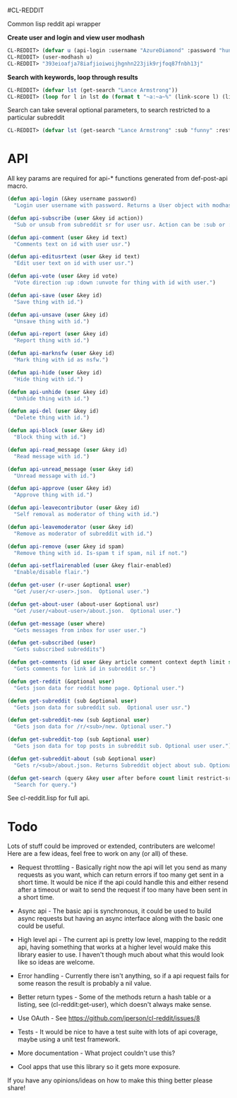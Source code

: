 #CL-REDDIT

Common lisp reddit api wrapper


**Create user and login and view user modhash**

```cl
CL-REDDIT> (defvar u (api-login :username "AzureDiamond" :password "hunter2"))
CL-REDDIT> (user-modhash u)
CL-REDDIT> "393eioafja78iafjioiwoijhgnhn223jik9rjfoq87fnbh13j"
```

**Search with keywords, loop through results**

```cl
CL-REDDIT> (defvar lst (get-search "Lance Armstrong"))
CL-REDDIT> (loop for l in lst do (format t "~a:~a~%" (link-score l) (link-title l)))
```

Search can take several optional parameters, to search restricted to a particular subreddit

```cl
CL-REDDIT> (defvar lst (get-search "Lance Armstrong" :sub "funny" :restrict-sr t))
```

API
===

All key params are required for api-* functions generated from def-post-api macro.
```cl
(defun api-login (&key username password)
  "Login user username with password. Returns a User object with modhash,cookie set.")

(defun api-subscribe (user &key id action))
  "Sub or unsub from subreddit sr for user usr. Action can be :sub or :unsub")

(defun api-comment (user &key id text)
  "Comments text on id with user usr.")

(defun api-editusrtext (user &key id text)
  "Edit user text on id with user usr.")

(defun api-vote (user &key id vote)
  "Vote direction :up :down :unvote for thing with id with user.")

(defun api-save (user &key id)
  "Save thing with id.")

(defun api-unsave (user &key id)
  "Unsave thing with id.")

(defun api-report (user &key id)
  "Report thing with id.")

(defun api-marknsfw (user &key id)
  "Mark thing with id as nsfw.")

(defun api-hide (user &key id)
  "Hide thing with id.")

(defun api-unhide (user &key id)
  "Unhide thing with id.")

(defun api-del (user &key id)
  "Delete thing with id.")

(defun api-block (user &key id)
  "Block thing with id.")

(defun api-read_message (user &key id)
  "Read message with id.")

(defun api-unread_message (user &key id)
  "Unread message with id.")

(defun api-approve (user &key id)
  "Approve thing with id.")

(defun api-leavecontributor (user &key id)
  "Self removal as moderator of thing with id.")

(defun api-leavemoderator (user &key id)
  "Remove as moderator of subreddit with id.")

(defun api-remove (user &key id spam)
  "Remove thing with id. Is-spam t if spam, nil if not.")

(defun api-setflairenabled (user &key flair-enabled)
  "Enable/disable flair.")

(defun get-user (r-user &optional user)
  "Get /user/<r-user>.json.  Optional user.")

(defun get-about-user (about-user &optional usr)
  "Get /user/<about-user>/about.json.  Optional user.")

(defun get-message (user where)
  "Gets messages from inbox for user user.")

(defun get-subscribed (user)
  "Gets subscribed subreddits")

(defun get-comments (id user &key article comment context depth limit sort)
  "Gets comments for link id in subreddit sr.")

(defun get-reddit (&optional user)
  "Gets json data for reddit home page. Optional user.")

(defun get-subreddit (sub &optional user)
  "Gets json data for subreddit sub.  Optional user usr.")

(defun get-subreddit-new (sub &optional user)
  "Gets json data for /r/<sub>/new. Optional user.")

(defun get-subreddit-top (sub &optional user)
  "Gets json data for top posts in subreddit sub. Optional user user.")

(defun get-subreddit-about (sub &optional user)
  "Gets r/<sub>/about.json. Returns Subreddit object about sub. Optional user.")

(defun get-search (query &key user after before count limit restrict-sr show sort syntax time target sub)
  "Search for query.")
```

See cl-reddit.lisp for full api.


Todo
===

Lots of stuff could be improved or extended, contributers are welcome!  Here are a few ideas, feel free to work on any (or all)
of these.

* Request throttling - Basically right now the api will let you send as many requests as you want, which can return errors if too many
get sent in a short time.  It would be nice if the api could handle this and either resend after a timeout or wait to send
the request if too many have been sent in a short time.

* Async api - The basic api is synchronous, it could be used to build async requests but having an async interface along with the basic one could be useful.

* High level api - The current api is pretty low level, mapping to the reddit api, having something that works at a higher level would make this library easier to use. I haven't though much about what this would look like so ideas are welcome.

* Error handling - Currently there isn't anything, so if a api request fails for some reason the result is probably a nil value.

* Better return types - Some of the methods return a hash table or a listing, see (cl-reddit:get-user), which doesn't always make sense.

* Use OAuth - See https://github.com/jperson/cl-reddit/issues/8

* Tests - It would be nice to have a test suite with lots of api coverage, maybe using a unit test framework.

* More documentation - What project couldn't use this?

* Cool apps that use this library so it gets more exposure.


If you have any opinions/ideas on how to make this thing better please share!
